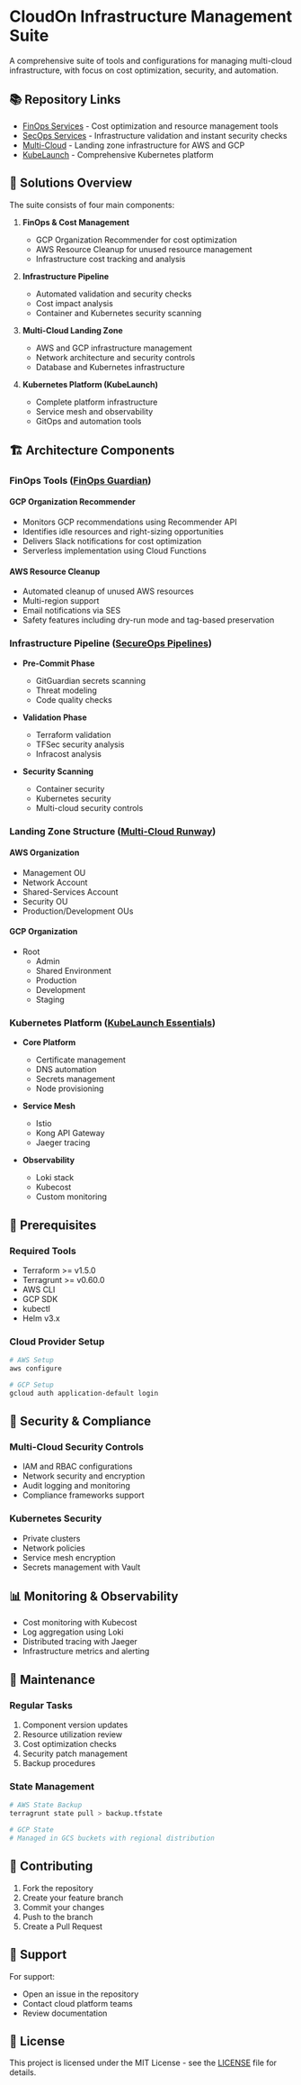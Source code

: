 # CloudOn Infrastructure Management Suite

A comprehensive suite of tools and configurations for managing multi-cloud infrastructure, with focus on cost optimization, security, and automation.

## 📚 Repository Links

- [FinOps Services](https://github.com/cloudon-one/FinOps-Guardian) - Cost optimization and resource management tools
- [SecOps Services](https://github.com/cloudon-one/secureops) - Infrastructure validation and instant security checks
- [Multi-Cloud](https://github.com/cloudon-one/multi-cloud-runway) - Landing zone infrastructure for AWS and GCP
- [KubeLaunch](https://github.com/cloudon-one/kubelaunch-essentials) - Comprehensive Kubernetes platform

## 🎯 Solutions Overview

The suite consists of four main components:

1. **FinOps & Cost Management**
   - GCP Organization Recommender for cost optimization
   - AWS Resource Cleanup for unused resource management
   - Infrastructure cost tracking and analysis

2. **Infrastructure Pipeline**
   - Automated validation and security checks
   - Cost impact analysis
   - Container and Kubernetes security scanning

3. **Multi-Cloud Landing Zone**
   - AWS and GCP infrastructure management
   - Network architecture and security controls
   - Database and Kubernetes infrastructure

4. **Kubernetes Platform (KubeLaunch)**
   - Complete platform infrastructure
   - Service mesh and observability
   - GitOps and automation tools

## 🏗️ Architecture Components

### FinOps Tools ([FinOps Guardian](https://github.com/cloudon-one/FinOps-Guardian))

#### GCP Organization Recommender
- Monitors GCP recommendations using Recommender API
- Identifies idle resources and right-sizing opportunities
- Delivers Slack notifications for cost optimization
- Serverless implementation using Cloud Functions

#### AWS Resource Cleanup
- Automated cleanup of unused AWS resources
- Multi-region support
- Email notifications via SES
- Safety features including dry-run mode and tag-based preservation

### Infrastructure Pipeline ([SecureOps Pipelines](https://github.com/cloudon-one/secureops))

- **Pre-Commit Phase**
  - GitGuardian secrets scanning
  - Threat modeling
  - Code quality checks

- **Validation Phase**
  - Terraform validation
  - TFSec security analysis
  - Infracost analysis

- **Security Scanning**
  - Container security
  - Kubernetes security
  - Multi-cloud security controls

### Landing Zone Structure ([Multi-Cloud Runway](https://github.com/cloudon-one/multi-cloud-runway))

#### AWS Organization
- Management OU
- Network Account
- Shared-Services Account
- Security OU
- Production/Development OUs

#### GCP Organization
- Root
  - Admin
  - Shared Environment
  - Production
  - Development
  - Staging

### Kubernetes Platform ([KubeLaunch Essentials](https://github.com/cloudon-one/kubelaunch-essentials))

- **Core Platform**
  - Certificate management
  - DNS automation
  - Secrets management
  - Node provisioning

- **Service Mesh**
  - Istio
  - Kong API Gateway
  - Jaeger tracing

- **Observability**
  - Loki stack
  - Kubecost
  - Custom monitoring

## 🚀 Prerequisites

### Required Tools
- Terraform >= v1.5.0
- Terragrunt >= v0.60.0
- AWS CLI
- GCP SDK
- kubectl
- Helm v3.x

### Cloud Provider Setup
```bash
# AWS Setup
aws configure

# GCP Setup
gcloud auth application-default login
```

## 🔑 Security & Compliance

### Multi-Cloud Security Controls
- IAM and RBAC configurations
- Network security and encryption
- Audit logging and monitoring
- Compliance frameworks support

### Kubernetes Security
- Private clusters
- Network policies
- Service mesh encryption
- Secrets management with Vault

## 📊 Monitoring & Observability

- Cost monitoring with Kubecost
- Log aggregation using Loki
- Distributed tracing with Jaeger
- Infrastructure metrics and alerting

## 🔧 Maintenance

### Regular Tasks
1. Component version updates
2. Resource utilization review
3. Cost optimization checks
4. Security patch management
5. Backup procedures

### State Management
```bash
# AWS State Backup
terragrunt state pull > backup.tfstate

# GCP State
# Managed in GCS buckets with regional distribution
```

## 📝 Contributing

1. Fork the repository
2. Create your feature branch
3. Commit your changes
4. Push to the branch
5. Create a Pull Request

## 🤝 Support

For support:
- Open an issue in the repository
- Contact cloud platform teams
- Review documentation

## 📄 License

This project is licensed under the MIT License - see the [LICENSE](LICENSE) file for details.
